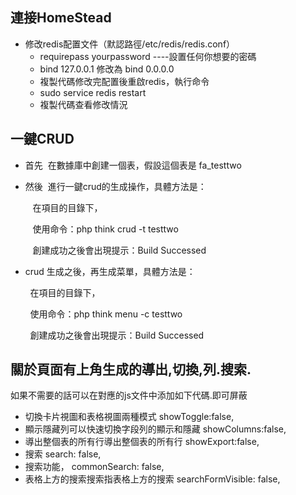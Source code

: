 
## **連接HomeStead**

* 修改redis配置文件（默認路徑/etc/redis/redis.conf）
    * requirepass yourpassword ----設置任何你想要的密碼
    * bind 127.0.0.1 修改為 bind 0.0.0.0
    * 複製代碼修改完配置後重啟redis，執行命令
    * sudo service redis restart
    * 複製代碼查看修改情況
	
## 一鍵CRUD 

* 首先  在數據庫中創建一個表，假設這個表是 fa_testtwo

* 然後  進行一鍵crud的生成操作，具體方法是：

         在項目的目錄下， 

         使用命令：php think crud -t testtwo

         創建成功之後會出現提示：Build Successed

* crud 生成之後，再生成菜單，具體方法是：

        在項目的目錄下，

        使用命令：php think menu -c testtwo

        創建成功之後會出現提示：Build Successed


## 關於頁面有上角生成的導出,切換,列.搜索.

如果不需要的話可以在對應的js文件中添加如下代碼.即可屏蔽

* 切換卡片視圖和表格視圖兩種模式
showToggle:false,
* 顯示隱藏列可以快速切換字段列的顯示和隱藏
showColumns:false,
* 導出整個表的所有行導出整個表的所有行
showExport:false,
* 搜索
search: false,
* 搜索功能，
commonSearch: false,
* 表格上方的搜索搜索指表格上方的搜索
searchFormVisible: false,